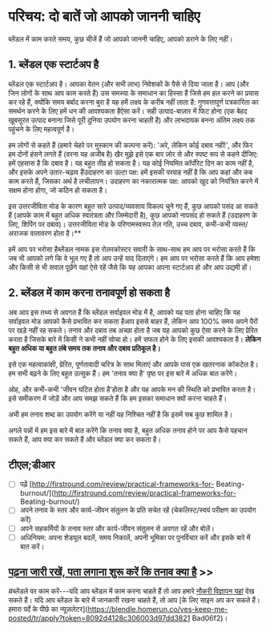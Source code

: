 # परिचय: दो बातें जो आपको जाननी चाहिए

ब्लेंडल में काम करते समय, कुछ चीजें हैं जो आपको जाननी चाहिए, आपको डराने के लिए नहीं।

## **1. ब्लेंडल एक स्टार्टअप है**

ब्लेंडल एक स्टार्टअप है। आपका वेतन (और सभी लाभ) निवेशकों के पैसे से दिया जाता है। आप (और जिन लोगों के साथ आप काम करते हैं) उस समस्या के समाधान का हिस्सा हैं जिसे हम हल करने का प्रयास कर रहे हैं, क्योंकि समय बर्बाद करना बुरा है यह हमें लक्ष्य के करीब नहीं लाता है: गुणवत्तापूर्ण पत्रकारिता का समर्थन करने के लिए हमें धन की आवश्यकता हैऐसा करें। सही उत्पाद-बाज़ार में फिट होना (एक बेहद खूबसूरत उत्पाद बनाना जिसे पूरी दुनिया उपयोग करना चाहती है) और लाभदायक बनना अंतिम लक्ष्य तक पहुंचने के लिए महत्वपूर्ण है।

हम लोगों से कहते हैं (हमारे चेहरे पर मुस्कान की कल्पना करें): 'अरे, लेकिन कोई दबाव नहीं!', और फिर हम दोनों हंसने लगते हैं (वरना यह अजीब है) खैर मुझे इसे एक बार ज़ोर से और स्पष्ट रूप से कहने दीजिए: हमें एहसास है कि दबाव है। यह बहुत तीव्र हो सकता है। यह कोई नियमित कॉर्पोरेट दिन का काम नहीं है, और इसके अपने उतार-चढ़ाव हैंउदाहरण का उल्टा पक्ष: हमें इसकी परवाह नहीं है कि आप कहां और कब काम करते हैं, जिसका अर्थ है लचीलापन। उदाहरण का नकारात्मक पक्ष: आपको खुद को नियंत्रित करने में सक्षम होना होगा, जो कठिन हो सकता है।

इस उत्तरजीविता मोड के कारण बहुत सारे उत्पाद/व्यवसाय विकल्प चुने गए हैं, कुछ आपको पसंद आ सकते हैं (आपके काम में बहुत अधिक स्वतंत्रता और जिम्मेदारी है), कुछ आपको नापसंद हो सकते हैं (उदाहरण के लिए, शिपिंग पर दबाव)। उत्तरजीविता मोड के परिणामस्वरूप तेज़ गति, उच्च दबाव, कभी-कभी व्यस्त/अराजक वातावरण होता है।**

हमें आप पर भरोसा हैब्लेंडल नामक इस रोलरकोस्टर सवारी के साथ-साथ हम आप पर भरोसा करते हैं कि जब भी आपको लगे कि वे भूल गए हैं तो आप उन्हें याद दिलाएंगे। हम आप पर भरोसा करते हैं कि आप हमेशा और किसी से भी सवाल पूछेंगे यहां ऐसे रहें जैसे कि यह आपका अपना स्टार्टअप हो और आप उद्यमी हों।

## 2. ब्लेंडल में काम करना तनावपूर्ण हो सकता है

अब आप इस तथ्य से अवगत हैं कि ब्लेंडल सर्वाइवल मोड में है, आपको यह पता होना चाहिए कि यह सर्वाइवल मोड आपको कैसे प्रभावित कर सकता हैआप इससे बाहर हैं, लेकिन आप 100% समय अपने पैरों पर खड़े नहीं रह सकते। तनाव और दबाव तब अच्छा होता है जब यह आपको कुछ ऐसा करने के लिए प्रेरित करता है जिसके बारे में किसी ने कभी नहीं सोचा हो। हमें सफल होने के लिए इसकी आवश्यकता है। **लेकिन बहुत अधिक या बहुत लंबे समय तक तनाव और दबाव प्रतिकूल है।**

इसे एक महत्वाकांक्षी, प्रेरित, पूर्णतावादी चरित्र के साथ मिलाएं और आपके पास एक खतरनाक कॉकटेल है। हम सभी बढ़ने के लिए बहुत उत्सुक हैं। हम 'तनाव क्या है' पृष्ठ पर इस बारे में अधिक बात करेंगे।

ओह, और कभी-कभी 'जीवन घटित होता है'होता है और यह आपके मन की स्थिति को प्रभावित करता है। इसे समीकरण में जोड़ें और आप समझ सकते हैं कि हम इसका समाधान क्यों करना चाहते हैं।

अभी हम तनाव शब्द का उपयोग करेंगे या नहीं यह निश्चित नहीं है कि इसमें सब कुछ शामिल है।

अगले पन्नों में हम इस बारे में बात करेंगे कि तनाव क्या है, बहुत अधिक तनाव होने पर आप कैसे पहचान सकते हैं, आप क्या कर सकते हैं और ब्लेंडल क्या कर सकता है।

## **टीएल;डीआर**

- [ ] पढ़ें [http://firstround.com/review/practical-frameworks-for- Beating-burnout/](http://firstround.com/review/practical-frameworks-for- Beating-burnout/)
- [ ] अपने तनाव के स्तर और कार्य-जीवन संतुलन के प्रति सचेत रहें (चेकलिस्ट/स्वयं परीक्षण का उपयोग करें)
- [ ] अपने सहकर्मियों के तनाव स्तर और कार्य-जीवन संतुलन से अवगत रहें और बोलें।
- [ ] अधिनियम: अपना शेड्यूल बदलें, समय निकालें, अपनी भूमिका पर पुनर्विचार करें और इसके बारे में बात करें।

## [पढ़ना जारी रखें, पता लगाना शुरू करें कि तनाव क्या है](https://www.notion.so/What-is-stress-3df1f17be99246679d91509cee79bf47?pvs=21) >>

#ब्लेंडले पर काम करें---यदि आप ब्लेंडल में काम करना चाहते हैं तो आप हमारे [नौकरी विज्ञापन यहां](https://blendle.homerun.co/) देख सकते हैं। यदि आप ब्लेंडल के बारे में जानकारी रखना चाहते हैं, तो आप [के लिए साइन अप कर सकते हैं। हमारा पर्दे के पीछे का न्यूज़लेटर](https://blendle.homerun.co/yes-keep-me-posted/tr/apply?token=8092d4128c306003d97dd3821 Bad06f2)।
